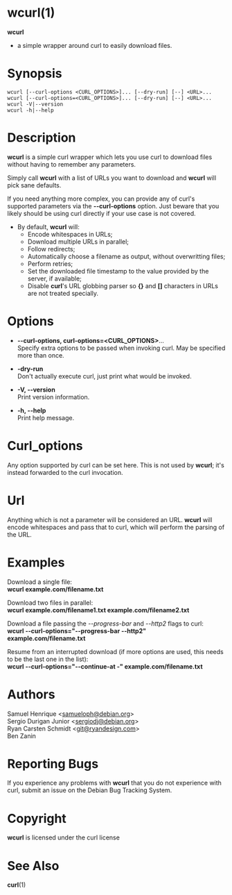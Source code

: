 # wcurl(1)

**wcurl**
- a simple wrapper around curl to easily download files.

<a name="synopsis"></a>

# Synopsis

    wcurl [--curl-options <CURL_OPTIONS>]... [--dry-run] [--] <URL>...
    wcurl [--curl-options=<CURL_OPTIONS>]... [--dry-run] [--] <URL>...
    wcurl -V|--version
    wcurl -h|--help

<a name="description"></a>

# Description

**wcurl** is a simple curl wrapper which lets you use curl to download files
without having to remember any parameters.

Simply call **wcurl** with a list of URLs you want to download and **wcurl** will pick
sane defaults.

If you need anything more complex, you can provide any of curl's supported
parameters via the **--curl-options** option. Just beware that you likely
should be using curl directly if your use case is not covered.


* By default, **wcurl** will:    
  * Encode whitespaces in URLs;  
  * Download multiple URLs in parallel;  
  * Follow redirects;  
  * Automatically choose a filename as output, without overwritting files;  
  * Perform retries;  
  * Set the downloaded file timestamp to the value provided by the server, if available;  
  * Disable **curl**'s URL globbing parser so **{}** and **\[\]** characters in URLs are not treated specially.

<a name="options"></a>

# Options


* **--curl-options, curl-options=&lt;CURL\_OPTIONS&gt;**...  
  Specify extra options to be passed when invoking curl. May be specified more than once.

* **-dry-run**  
  Don't actually execute curl, just print what would be invoked.

* **-V, --version**  
  Print version information.

* **-h, --help**  
  Print help message.

<a name="curl_options"></a>

# Curl_options

Any option supported by curl can be set here.
This is not used by **wcurl**; it's instead forwarded to the curl invocation.

<a name="url"></a>

# Url

Anything which is not a parameter will be considered an URL.
**wcurl** will encode whitespaces and pass that to curl, which will perform the
parsing of the URL.

<a name="examples"></a>

# Examples

Download a single file:  
**wcurl example.com/filename.txt**

Download two files in parallel:  
**wcurl example.com/filename1.txt example.com/filename2.txt**

Download a file passing the _--progress-bar_ and _--http2_ flags to curl:  
**wcurl --curl-options="--progress-bar --http2" example.com/filename.txt**

Resume from an interrupted download (if more options are used, this needs to be the last one in the list):  
**wcurl --curl-options="--continue-at -" example.com/filename.txt**

<a name="authors"></a>

# Authors

Samuel Henrique &lt;[samueloph@debian.org](mailto:samueloph@debian.org)&gt;  
Sergio Durigan Junior &lt;[sergiodj@debian.org](mailto:sergiodj@debian.org)&gt;  
Ryan Carsten Schmidt &lt;[git@ryandesign.com](mailto:git@ryandesign.com)&gt;  
Ben Zanin  

<a name="reporting-bugs"></a>

# Reporting Bugs

If you experience any problems with **wcurl** that you do not experience with curl,
submit an issue on the Debian Bug Tracking System.

<a name="copyright"></a>

# Copyright

**wcurl** is licensed under the curl license

<a name="see-also"></a>

# See Also

**curl**(1)
